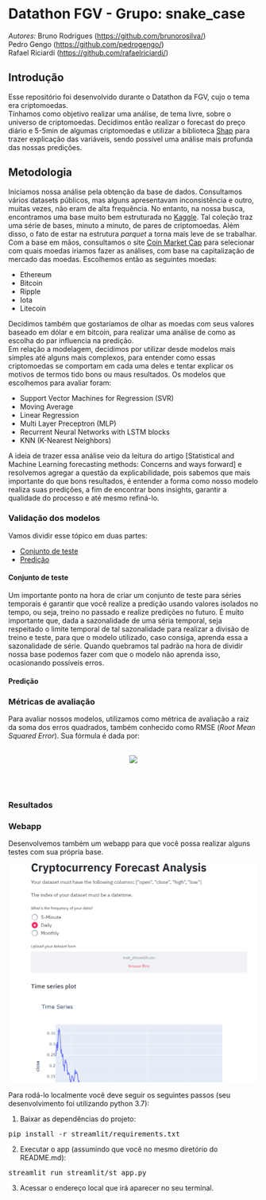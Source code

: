 # Datathon FGV - Grupo: snake_case
<i> Autores: </i>
Bruno Rodrigues (https://github.com/brunorosilva/)<br>
Pedro Gengo (https://github.com/pedrogengo/)<br>
Rafael Riciardi (https://github.com/rafaelriciardi/)
## Introdução
Esse repositório foi desenvolvido durante o Datathon da FGV, cujo o tema era criptomoedas.
<br>
Tínhamos como objetivo realizar uma análise, de tema livre, sobre o universo de criptomoedas. Decidimos então realizar o forecast do preço diário e 5-5min de algumas criptomoedas e utilizar a biblioteca [Shap](https://github.com/slundberg/shap) para trazer explicação das variáveis, sendo possível uma análise mais profunda das nossas predições.

## Metodologia
Iniciamos nossa análise pela obtenção da base de dados. Consultamos vários datasets públicos, mas alguns apresentavam inconsistência e outro, muitas vezes, não eram de alta frequência. No entanto, na nossa busca, encontramos uma base muito bem estruturada no [Kaggle](https://www.kaggle.com/jorijnsmit/binance-full-history). Tal coleção traz uma série de bases, minuto a minuto, de pares de criptomoedas. Além disso, o fato de estar na estrutura *parquet* a torna mais leve de se trabalhar.
<br>
Com a base em mãos, consultamos o site [Coin Market Cap](https://coinmarketcap.com/pt-br/) para selecionar com quais moedas iriamos fazer as análises, com base na capitalização de mercado das moedas. Escolhemos então as seguintes moedas:

- Ethereum
- Bitcoin
- Ripple
- Iota
- Litecoin

Decidimos também que gostaríamos de olhar as moedas com seus valores baseado em dólar e em bitcoin, para realizar uma análise de como as escolha do par influencia na predição.
<br>
Em relação a modelagem, decidimos por utilizar desde modelos mais simples até alguns mais complexos, para entender como essas criptomoedas se comportam em cada uma deles e tentar explicar os motivos de termos tido bons ou maus resultados. Os modelos que escolhemos para avaliar foram:

- Support Vector Machines for Regression (SVR)
- Moving Average
- Linear Regression
- Multi Layer Preceptron (MLP)
- Recurrent Neural Networks with LSTM blocks
- KNN (K-Nearest Neighbors)

A ideia de trazer essa análise veio da leitura do artigo [Statistical and Machine Learning forecasting methods: Concerns and ways forward] e resolvemos agregar a questão da explicabilidade, pois sabemos que mais importante do que bons resultados, é entender a forma como nosso modelo realiza suas predições, a fim de encontrar bons insights, garantir a qualidade do processo e até mesmo refiná-lo.

### Validação dos modelos
Vamos dividir esse tópico em duas partes:
- [Conjunto de teste](#conjunto_teste)
- [Predição](#predicao)

#### <a name="conjunto_teste"></a>Conjunto de teste
Um importante ponto na hora de criar um conjunto de teste para séries temporais é garantir que você realize a predição usando valores isolados no tempo, ou seja, treino no passado e realize predições no futuro.
É muito importante que, dada a sazonalidade de uma séria temporal, seja respeitado o limite temporal de tal sazonalidade para realizar a divisão de treino e teste, para que o modelo utilizado, caso consiga, aprenda essa a sazonalidade de série. Quando quebramos tal padrão na hora de dividir nossa base podemos fazer com que o modelo não aprenda isso, ocasionando possíveis erros.

#### <a name="predicao"></a>Predição

### Métricas de avaliação
Para avaliar nossos modelos, utilizamos como métrica de avaliação a raiz da soma dos erros quadrados, também conhecido como RMSE (*Root Mean Squared Error*). Sua fórmula é dada por:
<br>
<br>
<p align="center">
  <img src="https://latex.codecogs.com/gif.latex?RMSE%20%3D%20%5Csqrt%7B%5Cfrac%7B%5Csum_%7Bi%3D1%7D%5E%7BN%7D%20%28%5Chat%7By%7D_t%20-%20y_t%29%5E2%7D%7BN%7D%7D" />
</p>
<br>
<br>

### Resultados

### Webapp
Desenvolvemos também um webapp para que você possa realizar alguns testes com sua própria base.

<p align="center">
  <img src="imgs/webapp_streamlit.PNG" />
</p>

Para rodá-lo localmente você deve seguir os seguintes passos (seu desenvolvimento foi utilizando python 3.7):

1. Baixar as dependências do projeto:
<pre>
pip install -r streamlit/requirements.txt
</pre>

2. Executar o app (assumindo que você no mesmo diretório do README.md):
<pre>
streamlit run streamlit/st_app.py
</pre>

3. Acessar o endereço local que irá aparecer no seu terminal.
